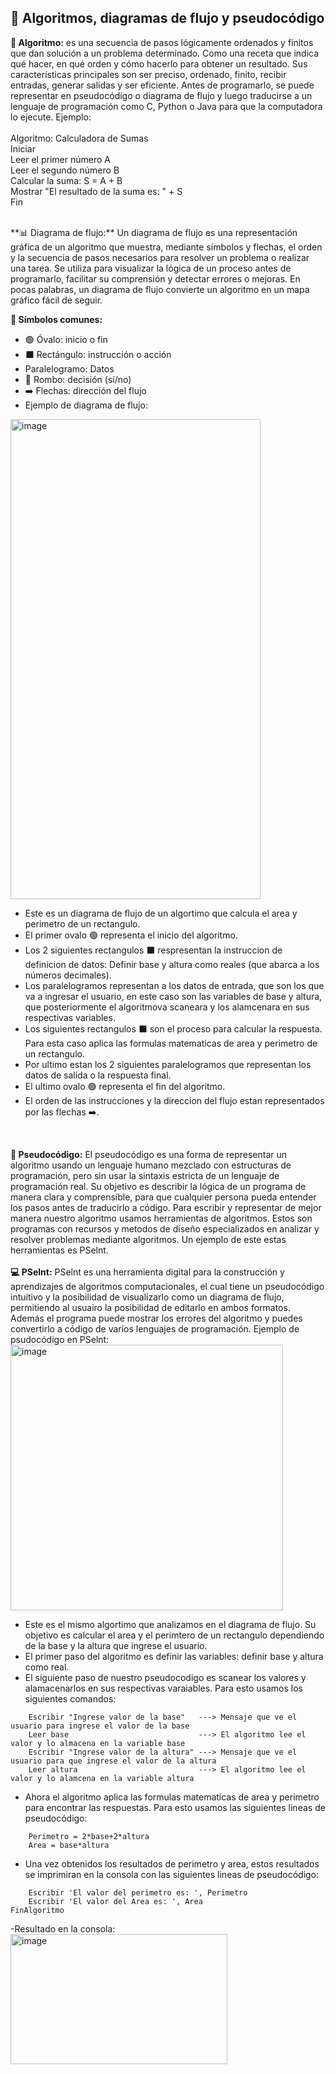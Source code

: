 ## 🧩 Algoritmos, diagramas de flujo y pseudocódigo

**🤖 Algoritmo:** es una secuencia de pasos lógicamente ordenados y finitos que dan solución a un problema determinado. Como una receta que indica qué hacer, en qué orden y cómo hacerlo para obtener un resultado. Sus características principales son ser preciso, ordenado, finito, recibir entradas, generar salidas y ser eficiente. Antes de programarlo, se puede representar en pseudocódigo o diagrama de flujo y luego traducirse a un lenguaje de programación como C, Python o Java para que la computadora lo ejecute. Ejemplo:
<br>
<br>
Algoritmo: Calculadora de Sumas
<br>
Iniciar
<br>
Leer el primer número A
<br>
Leer el segundo número B
<br>
Calcular la suma: S = A + B
<br>
Mostrar "El resultado de la suma es: " + S
<br>
Fin

<br>
**📊 Diagrama de flujo:** Un diagrama de flujo es una representación gráfica de un algoritmo que muestra, mediante símbolos y flechas, el orden y la secuencia de pasos necesarios para resolver un problema o realizar una tarea. Se utiliza para visualizar la lógica de un proceso antes de programarlo, facilitar su comprensión y detectar errores o mejoras. En pocas palabras, un diagrama de flujo convierte un algoritmo en un mapa gráfico fácil de seguir.

**🔹 Símbolos comunes:**
- 🟢 Óvalo: inicio o fin  
- ⬛ Rectángulo: instrucción o acción
- Paralelogramo: Datos
- 🔷 Rombo: decisión (sí/no)  
- ➡️ Flechas: dirección del flujo
- Ejemplo de diagrama de flujo:
<img width="400" height="768" alt="image" src="https://github.com/user-attachments/assets/bbe95765-47cb-4b31-935b-f8eb2a71714a" />
<br>

- Este es un diagrama de flujo de un algortimo que calcula el area y perimetro de un rectangulo.
- El primer ovalo 🟢 representa el inicio del algoritmo.
- Los 2 siguientes rectangulos ⬛  respresentan la instruccion de definicion de datos: Definir base y altura como reales (que abarca a los números decimales). 
- Los paralelogramos representan a los datos de entrada, que son los que va a ingresar el usuario, en este caso son las variables de base y altura, que posteriormente el algoritmova scaneara y los alamcenara en sus respectivas variables.
- Los siguientes rectangulos ⬛ son el proceso para calcular la respuesta. Para esta caso aplica las formulas matematicas de area y perimetro de un rectangulo.
- Por ultimo estan los 2 siguientes paralelogramos que representan los datos de salida o la respuesta final.
- El ultimo ovalo 🟢 representa el fin del algoritmo.
- El orden de las instrucciones y la direccion del flujo estan representados por las flechas ➡️. 
<br>

**🔢 Pseudocódigo:** El pseudocódigo es una forma de representar un algoritmo usando un lenguaje humano mezclado con estructuras de programación, pero sin usar la sintaxis estricta de un lenguaje de programación real. Su objetivo es describir la lógica de un programa de manera clara y comprensible, para que cualquier persona pueda entender los pasos antes de traducirlo a código.
Para escribir y representar de mejor manera nuestro algoritmo usamos herramientas de algoritmos. Estos son programas con recursos y metodos de diseño especializados en analizar y resolver problemas mediante algoritmos. Un ejemplo de este estas herramientas es PSelnt. 
<br>
<br>
**💻 PSelnt:** PSelnt es una  herramienta digital para la construcción y aprendizajes de algoritmos computacionales, el cual tiene un pseudocódigo intuitivo y la posibilidad de visualizarlo como un diagrama de flujo, permitiendo al usuairo la posibilidad de editarlo en ambos formatos. Además el programa puede mostrar los errores del algoritmo y puedes convertirlo a código de varios lenguajes de programación. Ejemplo de psudocódigo en PSelnt:
<br>
<img width="436" height="425" alt="image" src="https://github.com/user-attachments/assets/e6d81cb0-156f-4d47-9da5-a1fb1c7dc201" />
<br>

- Este es el mismo algortimo que analizamos en el diagrama de flujo. Su objetivo es calcular el area y el perimtero de un rectangulo dependiendo de la base y la altura que ingrese el usuario.
- El primer paso del algoritmo  es definir las variables: definir base y altura como real.
- El siguiente paso de nuestro pseudocodigo es scanear los valores y alamacenarlos en sus respectivas varaiables. Para esto usamos los siguientes comandos:

```
	Escribir "Ingrese valor de la base"   ---> Mensaje que ve el usuario para ingrese el valor de la base
	Leer base 							  ---> El algoritmo lee el valor y lo almacena en la variable base
	Escribir "Ingrese valor de la altura" ---> Mensaje que ve el usuario para que ingrese el valor de la altura
	Leer altura                           ---> El algoritmo lee el valor y lo alamcena en la variable altura
```
- Ahora el algoritmo aplica las formulas matematicas de area y perimetro para encontrar las respuestas. Para esto usamos las siguientes lineas de pseudocódigo:
```
	Perimetro = 2*base+2*altura
	Area = base*altura	
```
- Una vez obtenidos los resultados de perimetro y area, estos resultados se imprimiran en la consola con las siguientes lineas de pseudocódigo:
```
	Escribir 'El valor del perimetro es: ', Perimetro
	Escribir 'El valor del Area es: ', Area
FinAlgoritmo
```
-Resultado en la consola:
<img width="347" height="208" alt="image" src="https://github.com/user-attachments/assets/f909ad9f-62fb-47dc-8620-0139f6e6ad5f" />

